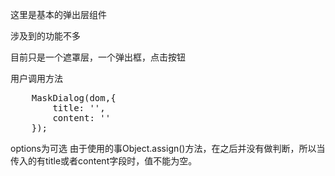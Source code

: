 这里是基本的弹出层组件

涉及到的功能不多

目前只是一个遮罩层，一个弹出框，点击按钮

用户调用方法

<pre>
    MaskDialog(dom,{  
        title: '',  
        content: ''  
    }); 
</pre>
options为可选
由于使用的事Object.assign()方法，在之后并没有做判断，所以当传入的有title或者content字段时，值不能为空。